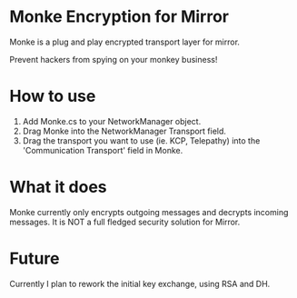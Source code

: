 # Monke Encryption for Mirror
 
Monke is a plug and play encrypted transport layer for mirror.

Prevent hackers from spying on your monkey business! 


# How to use

1. Add Monke.cs to your NetworkManager object.
2. Drag Monke into the NetworkManager Transport field.
3. Drag the transport you want to use (ie. KCP, Telepathy) into the 'Communication Transport' field in Monke.

# What it does

Monke currently only encrypts outgoing messages and decrypts incoming messages.
It is NOT a full fledged security solution for Mirror.

# Future

Currently I plan to rework the initial key exchange, using RSA and DH.
